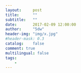 ```yaml
---
layout:     post
title:      ""
subtitle:   ""
date:       2017-02-09 12:00:00
author:     "5dw"
header-img: "img/x.jpg"
#header-mask: 0.3
catalog:    false
comment: true
multilingual: false
tags:
    - 
---
```


